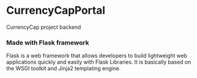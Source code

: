 # CurrencyCapPortal
CurrencyCap project backend

### Made with Flask framework

Flask is a web framework that allows developers to build lightweight web applications quickly and easily with Flask Libraries. It is basically based on the WSGI toolkit and Jinja2 templating engine.
